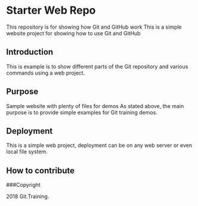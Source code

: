 # Starter Web Repo

This repository is for showing how Git and GitHub work
This is a simple website project for showing how to use Git and GitHub

## Introduction

This is example is to show different parts of the Git repository and various commands using a web project.

## Purpose

Sample website with plenty of files for demos
As stated above, the main purpose is to provide simple examples for Git training demos.

## Deployment

This is a simple web project, deployment can be on any web server or even local file system.

## How to contribute

###Copyright

2018 Git.Training.